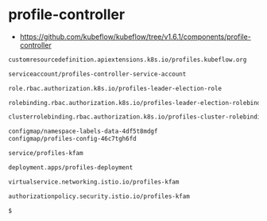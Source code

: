 # profile-controller

* https://github.com/kubeflow/kubeflow/tree/v1.6.1/components/profile-controller

```bash
customresourcedefinition.apiextensions.k8s.io/profiles.kubeflow.org

serviceaccount/profiles-controller-service-account

role.rbac.authorization.k8s.io/profiles-leader-election-role

rolebinding.rbac.authorization.k8s.io/profiles-leader-election-rolebinding

clusterrolebinding.rbac.authorization.k8s.io/profiles-cluster-rolebinding

configmap/namespace-labels-data-4df5t8mdgf
configmap/profiles-config-46c7tgh6fd

service/profiles-kfam

deployment.apps/profiles-deployment

virtualservice.networking.istio.io/profiles-kfam

authorizationpolicy.security.istio.io/profiles-kfam

$


```

